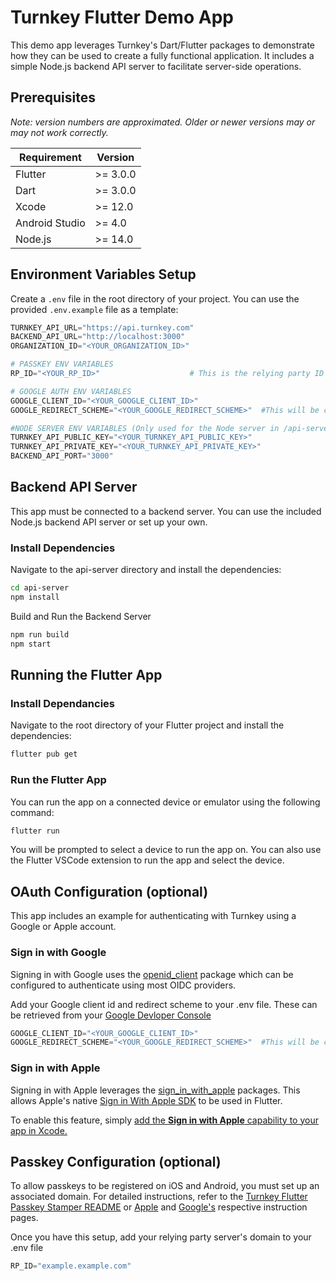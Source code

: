 # Turnkey Flutter Demo App

This demo app leverages Turnkey's Dart/Flutter packages to demonstrate how they can be used to create a fully functional application. It includes a simple Node.js backend API server to facilitate server-side operations.

## Prerequisites

_Note: version numbers are approximated. Older or newer versions may or may not work correctly._

| Requirement    | Version  |
| -------------- | -------- |
| Flutter        | >= 3.0.0 |
| Dart           | >= 3.0.0 |
| Xcode          | >= 12.0  |
| Android Studio | >= 4.0   |
| Node.js        | >= 14.0  |

## Environment Variables Setup

Create a `.env` file in the root directory of your project. You can use the provided `.env.example` file as a template:

```python
TURNKEY_API_URL="https://api.turnkey.com"
BACKEND_API_URL="http://localhost:3000"
ORGANIZATION_ID="<YOUR_ORGANIZATION_ID>"

# PASSKEY ENV VARIABLES
RP_ID="<YOUR_RP_ID>"                    # This is the relying party ID that hosts your .well-known file

# GOOGLE AUTH ENV VARIABLES
GOOGLE_CLIENT_ID="<YOUR_GOOGLE_CLIENT_ID>"
GOOGLE_REDIRECT_SCHEME="<YOUR_GOOGLE_REDIRECT_SCHEME>"  #This will be configured automatically as a redirect scheme for your app

#NODE SERVER ENV VARIABLES (Only used for the Node server in /api-server)
TURNKEY_API_PUBLIC_KEY="<YOUR_TURNKEY_API_PUBLIC_KEY>"
TURNKEY_API_PRIVATE_KEY="<YOUR_TURNKEY_API_PRIVATE_KEY>"
BACKEND_API_PORT="3000"

```

## Backend API Server

This app must be connected to a backend server. You can use the included Node.js backend API server or set up your own.

### Install Dependencies

Navigate to the api-server directory and install the dependencies:

```bash
cd api-server
npm install
```

Build and Run the Backend Server

```bash
npm run build
npm start
```

## Running the Flutter App

### Install Dependancies

Navigate to the root directory of your Flutter project and install the dependencies:

```bash
flutter pub get
```

### Run the Flutter App

You can run the app on a connected device or emulator using the following command:

```bash
flutter run
```

You will be prompted to select a device to run the app on. You can also use the Flutter VSCode extension to run the app and select the device.

## OAuth Configuration (optional)

This app includes an example for authenticating with Turnkey using a Google or Apple account.

### Sign in with Google

Signing in with Google uses the [openid_client](https://pub.dev/packages/openid_client) package which can be configured to authenticate using most OIDC providers.

Add your Google client id and redirect scheme to your .env file. These can be retrieved from your [Google Devloper Console](https://console.cloud.google.com/)

```python
GOOGLE_CLIENT_ID="<YOUR_GOOGLE_CLIENT_ID>"
GOOGLE_REDIRECT_SCHEME="<YOUR_GOOGLE_REDIRECT_SCHEME>"  #This will be configured automatically as a redirect scheme for your app
```

### Sign in with Apple

Signing in with Apple leverages the [sign_in_with_apple](https://pub.dev/packages/sign_in_with_apple) packages. This allows Apple's native [Sign in With Apple SDK](https://developer.apple.com/documentation/signinwithapple) to be used in Flutter.

To enable this feature, simply [add the **Sign in with Apple** capability to your app in Xcode.](https://developer.apple.com/documentation/xcode/adding-capabilities-to-your-app)

## Passkey Configuration (optional)

To allow passkeys to be registered on iOS and Android, you must set up an associated domain. For detailed instructions, refer to the [Turnkey Flutter Passkey Stamper README](/packages/passkey-stamper) or [Apple](https://developer.apple.com/documentation/xcode/supporting-associated-domains) and [Google's](https://developer.android.com/identity/sign-in/credential-manager#add-support-dal) respective instruction pages.

Once you have this setup, add your relying party server's domain to your .env file

```python
RP_ID="example.example.com"
```
